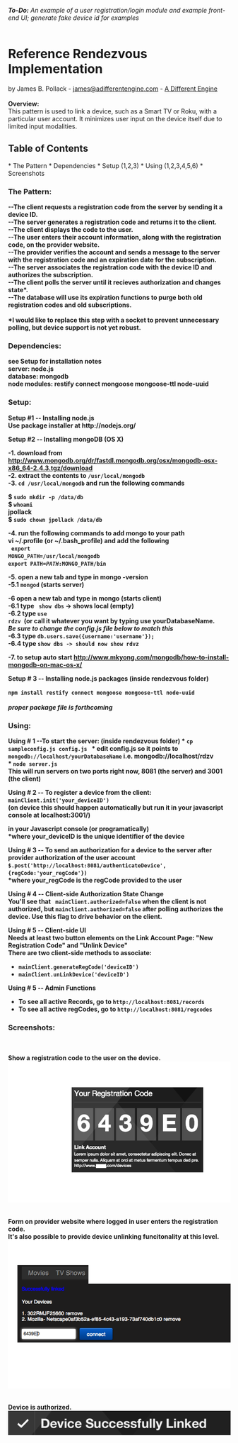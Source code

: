 <i><b>To-Do:</b> An example of a user registration/login module and example front-end UI; generate fake device id for examples</i><br><br>
<h1><b>Reference Rendezvous Implementation<br></b></h1>
by James B. Pollack - <a href='mailto:james@adifferentengine.com'>james@adifferentengine.com</a> - <a href="http://adifferentengine.com">A Different Engine</a><br><br>
<b>Overview:</b><br>
This pattern is used to link a device, such as a Smart TV or Roku, with a particular user account.  It minimizes user input on the device itself due to limited input modalities. <br>

<h2><b>Table of Contents</b><br></h2>
* The Pattern
* Dependencies
* Setup (1,2,3)
* Using (1,2,3,4,5,6)
* Screenshots

<h3><b>The Pattern:<br></h3>

--The client requests a registration code from the server by sending it a device ID.<br>
--The server generates a registration code and returns it to the client.<br>
--The client displays the code to the user.<br>
--The user enters their account information, along with the registration code, on the provider website.<br>
--The provider verifies the account and sends a message to the server with the registration code and an expiration date for the subscription.<br>
--The server associates the registration code with the device ID and authorizes the subscription.<br>
--The client polls the server until it recieves authorization and changes state*.<br>
--The database will use its expiration functions to purge both old registration codes and old subscriptions.<br>
<br>
*I would like to replace this step with a socket to prevent unnecessary polling, but device support is not yet robust.<br>



<h3><b>Dependencies:</b></h3>
see Setup for installation notes<br>
<b>server:</b> node.js <br>
<b>database:</b> mongodb<br>
<b>node modules: </b> 
restify connect mongoose mongoose-ttl node-uuid
<br>

<!-- //user auth stuff, not needed yet<br>
bcrypt<br>
passport<br>
passport-local<br>
passport-local-mongoose<br><br>
 -->

<h3>Setup:</h3>
<b>Setup #1 -- Installing node.js</b><br>
Use package installer at http://nodejs.org/

<b>Setup #2 -- Installing mongoDB (OS X)

-1. download from http://www.mongodb.org/dr/fastdl.mongodb.org/osx/mongodb-osx-x86_64-2.4.3.tgz/download<br>
-2. extract the contents to <code>/usr/local/mongodb</code><br>
-3. <code>cd /usr/local/mongodb</code> and run the following commands<br>

$ <code>sudo mkdir -p /data/db</code><br>
$ <code>whoami</code><br>
jpollack<br>
$ <code>sudo chown jpollack /data/db</code><br>

-4. run the following commands to add mongo to your path<br>
vi ~/.profile (or ~/.bash_profile) and add the following<br>
<code>
export MONGO_PATH=/usr/local/mongodb</code><br>
<code>export PATH=$PATH:$MONGO_PATH/bin</code>

-5. open a new tab and type in mongo -version<br> 
-5.1 <code>mongod</code> (starts server)<br>

-6 open a new tab and type in mongo (starts client)<br> 
-6.1 type <code> show dbs</code> -> shows local (empty)<br>
-6.2 type <code>use rdzv </code>(or call it whatever you want by typing use yourDatabaseName.  <br>*Be sure to change the config.js file below to match this*<br>
-6.3 type <code>db.users.save({username:'username'});</code><br>
-6.4 type <code>show dbs -> should now show rdvz</code><br>

-7. to setup auto start http://www.mkyong.com/mongodb/how-to-install-mongodb-on-mac-os-x/

<b>Setup # 3 --  Installing node.js packages</b> (inside rendezvous folder)<br>

<code>npm install restify connect mongoose mongoose-ttl node-uuid </code><br>
<i>proper package file is forthcoming</i><br>

<h3>Using:</h3>
<b>Using # 1 --To start the server:</b> (inside rendezvous folder)
* <code>cp sampleconfig.js config.js </code> 
* edit config.js so it points to <code>mongodb://localhost/yourDatabaseName</code> i.e. mongodb://localhost/rdzv</b><br>
* <code>node server.js</code>
<br>
This will run servers on two ports right now, 8081 (the server) and 3001 (the client)

<b>Using # 2 -- To register a device from the client:</b><br>
 <code>mainClient.init('your_deviceID')</code> <br>
 (on device this should happen automatically but run it in your javascript console at localhost:3001/)<br>

 in your Javascript console (or programatically)<br>
*where your_deviceID is the unique identifier of the device<br>

<b>Using # 3 -- To send an authorization for a device to the server after provider authorization of the user account</b><br>
<code>$.post('http://localhost:8081/authenticateDevice',{regCode:'your_regCode'})</code><br>
*where your_regCode is the regCode provided to the user<br>

<b>Using # 4 -- Client-side Authorization State Change</b><br>
You'll see that <code> mainClient.authorized=false</code>  when the client is not authorized, but <code>mainclient.authorized=false</code> after polling authorizes the device.   Use this flag to drive behavior on the client.

<b>Using # 5 -- Client-side UI</b><br>
Needs at least two button elements on the Link Account Page:  "New Registration Code" and "Unlink Device"<br>
There are two client-side methods to associate:<br>
* <code>mainClient.generateRegCode('deviceID') </code>
* <code>mainClient.unLinkDevice('deviceID')</code>


<b>Using # 5 -- Admin Functions</b><br>
* To see all active Records, go to <code>http://localhost:8081/records</code>
* To see all active regCodes, go to <codE>http://localhost:8081/regcodes</code>

<h3>Screenshots:</h3><br><br>
Show a registration code to the user on the device.<br>
<img src='screenshots/regCode.png'></img><br><br>

Form on provider website where logged in user enters the registration code.
<br> It's also possible to provide device unlinking funcitonality at this level.<br>
<img src='screenshots/form.png'></img><br><br>

Device is authorized.<br>
<img src='screenshots/success.png'></img>
